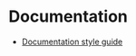 # Documentation

- [Documentation style guide](https://docs.gitlab.com/ee/development/documentation/styleguide.html#organize-by-topic-not-by-type-)
